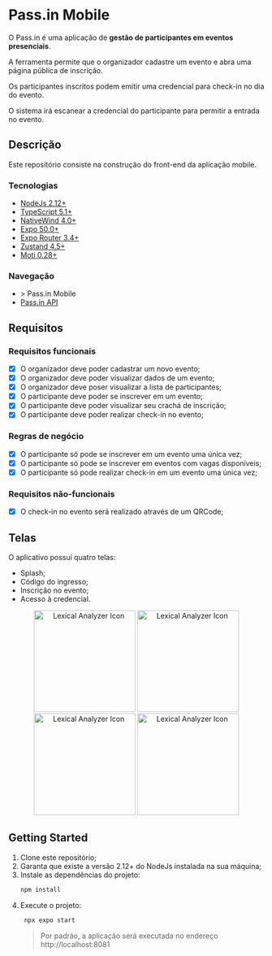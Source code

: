 # Pass.in Mobile

O Pass.in é uma aplicação de **gestão de participantes em eventos presenciais**.

A ferramenta permite que o organizador cadastre um evento e abra uma página pública de inscrição.

Os participantes inscritos podem emitir uma credencial para check-in no dia do evento.

O sistema irá escanear a credencial do participante para permitir a entrada no evento.

## Descrição

Este repositório consiste na construção do front-end da aplicação mobile.

### Tecnologias

- [NodeJs 2.12+](https://nodejs.org/dist/v20.12.1/node-v20.12.1-x64.msi)
- [TypeScript 5.1+](https://www.typescriptlang.org/download)
- [NativeWind 4.0+](https://www.nativewind.dev/)
- [Expo 50.0+](https://docs.expo.dev/get-started/installation/)
- [Expo Router 3.4+](https://www.nativewind.dev/v4/getting-started/expo-router)
- [Zustand 4.5+](https://docs.pmnd.rs/zustand/getting-started/introduction)
- [Moti 0.28+](https://moti.fyi/)

### Navegação

- \> Pass\.in Mobile
- [Pass.in API](https://github.com/JoaoErick/pj-pass-in-backend)

## Requisitos

### Requisitos funcionais

- [x] O organizador deve poder cadastrar um novo evento;
- [x] O organizador deve poder visualizar dados de um evento;
- [x] O organizador deve poser visualizar a lista de participantes;
- [x] O participante deve poder se inscrever em um evento;
- [x] O participante deve poder visualizar seu crachá de inscrição;
- [x] O participante deve poder realizar check-in no evento;

### Regras de negócio

- [x] O participante só pode se inscrever em um evento uma única vez;
- [x] O participante só pode se inscrever em eventos com vagas disponíveis;
- [x] O participante só pode realizar check-in em um evento uma única vez;

### Requisitos não-funcionais

- [x] O check-in no evento será realizado através de um QRCode;

## Telas

O aplicativo possui quatro telas:

- Splash;
- Código do ingresso;
- Inscrição no evento;
- Acesso à credencial.

<p align="center">
  <img src="https://i.imgur.com/BlcWk6j.png" alt="Lexical Analyzer Icon" width="200px">
  <img src="https://i.imgur.com/8pPr6Kx.png" alt="Lexical Analyzer Icon" width="200px">
  <img src="https://i.imgur.com/eCaJnko.png" alt="Lexical Analyzer Icon" width="200px">
  <img src="https://i.imgur.com/GCFK1Kn.png" alt="Lexical Analyzer Icon" width="200px">
</p>

## Getting Started

1. Clone este repositório;
2. Garanta que existe a versão 2.12+ do NodeJs instalada na sua máquina;
3. Instale as dependências do projeto:
   ```cmd
   npm install
   ```
4. Execute o projeto:
   ```cmd
    npx expo start
   ```
   > Por padrão, a aplicação será executada no endereço http://localhost:8081
